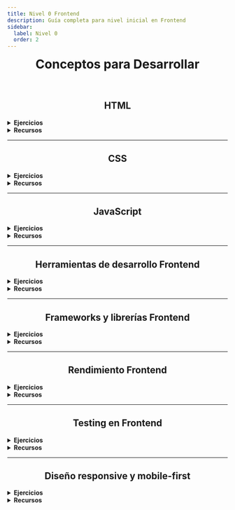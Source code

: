 ```yaml
---
title: Nivel 0 Frontend
description: Guía completa para nivel inicial en Frontend
sidebar:
  label: Nivel 0
  order: 2
---
```

# Conceptos para Desarrollar

<br>

## HTML  

<details>
<summary><strong>Ejercicios</strong></summary>

1. Crea una página web utilizando solo HTML semántico, asegurándote de que sea totalmente accesible.  
2. Implementa un formulario complejo con validación personalizada usando solo HTML5.  

</details>

<details>
<summary><strong>Recursos</strong></summary>

- [HTML5 Doctor](http://html5doctor.com/)  
- [Web Accessibility Initiative (WAI)](https://www.w3.org/WAI/)  

</details>

---

## CSS  

<details>
<summary><strong>Ejercicios</strong></summary>

1. Crea un layout complejo utilizando CSS Grid y Flexbox.  
2. Implementa una animación compleja usando solo CSS.  

</details>

<details>
<summary><strong>Recursos</strong></summary>

- [CSS-Tricks](https://css-tricks.com/)  
- [Smashing Magazine - CSS](https://www.smashingmagazine.com/category/css/)  

</details>

---

## JavaScript  

<details>
<summary><strong>Ejercicios</strong></summary>

1. Implementa una aplicación que haga uso de APIs asíncronas utilizando Promises y Async/Await.  
2. Crea un módulo JavaScript reutilizable y publícalo en npm.  

</details>

<details>
<summary><strong>Recursos</strong></summary>

- [JavaScript.info](https://javascript.info/)  
- [You Don't Know JS](https://github.com/getify/You-Dont-Know-JS)  

</details>

---

## Herramientas de desarrollo Frontend  

<details>
<summary><strong>Ejercicios</strong></summary>

1. Configura un proyecto desde cero utilizando Webpack, incluyendo optimizaciones para producción.  
2. Implementa un flujo de trabajo de desarrollo que incluya linting, formatting y tests automatizados.  

</details>

<details>
<summary><strong>Recursos</strong></summary>

- [Webpack Documentation](https://webpack.js.org/concepts/)  
- [Gulp.js](https://gulpjs.com/)  

</details>

---

## Frameworks y librerías Frontend  

<details>
<summary><strong>Ejercicios</strong></summary>

1. Desarrolla una aplicación de lista de tareas utilizando React y Redux.  
2. Crea un dashboard interactivo utilizando Vue.js y Vuex.  

</details>

<details>
<summary><strong>Recursos</strong></summary>

- [React Documentation](https://reactjs.org/docs/getting-started.html)  
- [Vue.js Guide](https://vuejs.org/v2/guide/)  

</details>

---

## Rendimiento Frontend  

<details>
<summary><strong>Ejercicios</strong></summary>

1. Optimiza una aplicación web existente para mejorar su puntuación en Lighthouse.  
2. Implementa lazy loading para imágenes y componentes en una aplicación de una sola página (SPA).  

</details>

<details>
<summary><strong>Recursos</strong></summary>

- [Web.dev - Performance](https://web.dev/learn/#performance)  
- [Google PageSpeed Insights](https://developers.google.com/speed/pagespeed/insights/)  

</details>

---

## Testing en Frontend  

<details>
<summary><strong>Ejercicios</strong></summary>

1. Escribe una suite de pruebas unitarias para un componente de React.  
2. Implementa pruebas end-to-end para un flujo de usuario crítico en tu aplicación.  

</details>

<details>
<summary><strong>Recursos</strong></summary>

- [Jest Documentation](https://jestjs.io/docs/getting-started)  
- [Cypress Documentation](https://docs.cypress.io/)  

</details>

---

## Diseño responsive y mobile-first  

<details>
<summary><strong>Ejercicios</strong></summary>

1. Convierte una aplicación web existente en una Progressive Web App.  
2. Diseña e implementa una interfaz de usuario compleja que sea totalmente responsive.  

</details>

<details>
<summary><strong>Recursos</strong></summary>

- [Responsive Web Design Fundamentals - Google](https://web.dev/responsive-web-design-basics/)  
- [PWA Documentation - MDN](https://developer.mozilla.org/en-US/docs/Web/Progressive_web_apps)  

</details>

<style is:inline>
  h2 {
    text-align: center;
  }
  #_top {
    text-align: center;
    margin-bottom: 1rem;
  }
  #conceptos-para-desarrollar {
    text-align: center;
    margin-top: 1rem;
  }
</style>